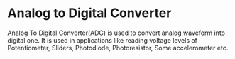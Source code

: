 # Analog to Digital Converter

Analog To Digital Converter(ADC) is used to convert analog waveform into digital one. It is used in applications like reading voltage levels of Potentiometer, Sliders, Photodiode, Photoresistor, Some accelerometer etc.

